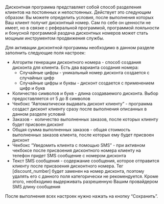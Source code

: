 Дисконтная программа представляет собой способ разделения клиентов на постоянных и непостоянных. Действует это следующим образом: Вы можете определить условия, после выполнения которых Ваш клиент получит дисконтный номер. Сам по себе он ценности не имеет, но в связке с реферальной программой, программой лояльности и бонусной программой раздача дисконтных номеров может стать мощным инструментом продвижения службы.

Для активации дисконтной программы необходимо в данном разделе заполнить следующие поля настроек:

* Алгоритм генерации дисконтного номера - способ создания дисконта для клиента. Есть два варианта создания номера: 
    * Случайные цифры - уникальный номер дисконта создается с случайных цифр
    * Случайные цифры и буквы - дисконт создается с применением цифр и букв
* Количество символов и букв - длина создаваемого дисконта. Выбор предоставляется от 5 до 8 символов
* Чекбокс “Автоматически выдавать дисконт клиенту” - программа создаст дисконт клиенту сразу после выполнения описанных в данном разделе условий
* Заказов -  количество выполненных заказов, после которых клиенту будет присвоен дисконт
* Общая сумма выполненных заказов - общая стоимость выполненных заказов клиента, после которых ему будет присвоен дисконт
* Чекбокс “Уведомить клиента с помощью SMS” - при активном чекбоксе после присвоения дисконтного номера клиенту на телефон придет SMS сообщение с номером дисконта
* Текст SMS сообщения - содержание сообщения, которое отправится клиенту после присвоения дисконтного номера. Тег [discount_number] будет заменен на номер дисконта, поэтому удалять его с данного поля категорически не рекомендуется. Кроме этого, необходимо выдерживать разрешенную Вашим провайдером SMS длину сообщения

После выполнения всех настроек нужно нажать на кнопку “Сохранить”.